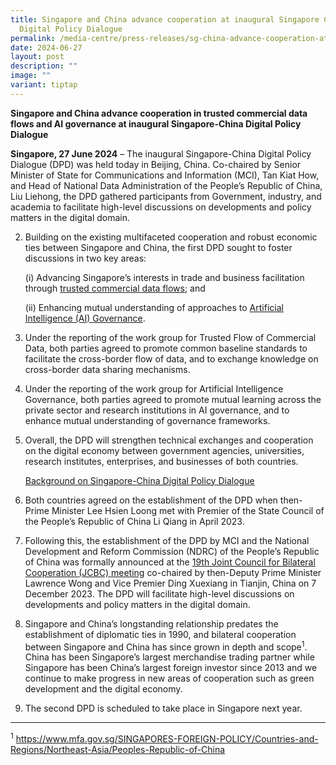```yaml
---
title: Singapore and China advance cooperation at inaugural Singapore China
  Digital Policy Dialogue
permalink: /media-centre/press-releases/sg-china-advance-cooperation-at-inaugural-digital-policy-dialogue/
date: 2024-06-27
layout: post
description: ""
image: ""
variant: tiptap
---
```

<p><strong>Singapore and China advance cooperation in trusted commercial data flows and AI governance at inaugural Singapore-China Digital Policy Dialogue</strong>
</p>
<p><strong>Singapore, 27 June 2024</strong> – The inaugural Singapore-China
Digital Policy Dialogue (DPD) was held today in Beijing, China. Co-chaired
by Senior Minister of State for Communications and Information (MCI), Tan
Kiat How, and Head of National Data Administration of the People’s Republic
of China, Liu Liehong, the DPD gathered participants from Government, industry,
and academia to facilitate high-level discussions on developments and policy
matters in the digital domain.</p>
<p></p>
<ol start="2" data-tight="true" class="tight">
<li>
<p>Building on the existing multifaceted cooperation and robust economic
ties between Singapore and China, the first DPD sought to foster discussions
in two key areas:</p>
<p>(i) Advancing Singapore’s interests in trade and business facilitation
through <u>trusted commercial data flows</u>; and</p>
<p>(ii) Enhancing mutual understanding of approaches to <u>Artificial Intelligence (AI) Governance</u>.</p>
<p></p>
</li>
<li>
<p>Under the reporting of the work group for Trusted Flow of Commercial Data,
both parties agreed to promote common baseline standards to facilitate
the cross-border flow of data, and to exchange knowledge on cross-border
data sharing mechanisms.</p>
<p></p>
</li>
<li>
<p>Under the reporting of the work group for Artificial Intelligence Governance,
both parties agreed to promote mutual learning across the private sector
and research institutions in AI governance, and to enhance mutual understanding
of governance frameworks.</p>
<p></p>
</li>
<li>
<p>Overall, the DPD will strengthen technical exchanges and cooperation on
the digital economy between government agencies, universities, research
institutes, enterprises, and businesses of both countries.</p>
<p></p>
<p><u>Background on Singapore-China Digital Policy Dialogue</u>
</p>
<p></p>
</li>
<li>
<p>Both countries agreed on the establishment of the DPD when then-Prime
Minister Lee Hsien Loong met with Premier of the State Council of the People’s
Republic of China Li Qiang in April 2023.</p>
<p></p>
</li>
<li>
<p>Following this, the establishment of the DPD by MCI and the National Development
and Reform Commission (NDRC) of the People’s Republic of China was formally
announced at the <a href="https://www.pmo.gov.sg/Newsroom/DPM-Lawrence-Wong-at-the-19th-JCBC-and-Related-Joint-Steering-Council-Meetings" rel="noopener noreferrer nofollow" target="_blank">19th Joint Council for Bilateral Cooperation (JCBC) meeting</a> co-chaired
by then-Deputy Prime Minister Lawrence Wong and Vice Premier Ding Xuexiang
in Tianjin, China on 7 December 2023. The DPD will facilitate high-level
discussions on developments and policy matters in the digital domain.</p>
<p></p>
</li>
<li>
<p>Singapore and China’s longstanding relationship predates the establishment
of diplomatic ties in 1990, and bilateral cooperation between Singapore
and China has since grown in depth and scope<sup>1</sup>. China has been
Singapore’s largest merchandise trading partner while Singapore has been
China’s largest foreign investor since 2013 and we continue to make progress
in new areas of cooperation such as green development and the digital economy.</p>
<p></p>
</li>
<li>
<p>The second DPD is scheduled to take place in Singapore next year.</p>
</li>
</ol>
<hr>
<p><sup>1</sup>  <a href="https://www.mfa.gov.sg/SINGAPORES-FOREIGN-POLICY/Countries-and-Regions/Northeast-Asia/Peoples-Republic-of-China" rel="noopener noreferrer nofollow" target="_blank">https://www.mfa.gov.sg/SINGAPORES-FOREIGN-POLICY/Countries-and-Regions/Northeast-Asia/Peoples-Republic-of-China</a>
</p>
<p></p>
